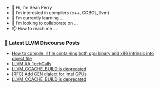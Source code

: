 - 👋 Hi, I’m Sean Perry
- 👀 I’m interested in compilers (c++, COBOL, llvm)
- 🌱 I’m currently learning ...
- 💞️ I’m looking to collaborate on ...
- 📫 How to reach me ...

<!---
s66perry/s66perry is a ✨ special ✨ repository because its `README.md` (this file) appears on your GitHub profile.
You can click the Preview link to take a look at your changes.
--->
### 📕 Latest LLVM Discourse Posts

<!-- DISCOURSE-LLVM:START -->
- [How to compile .ll file containing both gpu binary and x86 intrinsic into object file](https://discourse.llvm.org/t/how-to-compile-ll-file-containing-both-gpu-binary-and-x86-intrinsic-into-object-file/78536#post_2)
- [LLVM AA TechCalls](https://discourse.llvm.org/t/llvm-aa-techcalls/75569#post_5)
- [LLVM_CCACHE_BUILD is deprecated](https://discourse.llvm.org/t/llvm-ccache-build-is-deprecated/68431#post_9)
- [[RFC] Add GEN dialect for Intel GPUs](https://discourse.llvm.org/t/rfc-add-gen-dialect-for-intel-gpus/76753?page=4#post_62)
- [LLVM_CCACHE_BUILD is deprecated](https://discourse.llvm.org/t/llvm-ccache-build-is-deprecated/68431#post_8)
<!-- DISCOURSE-LLVM:END -->
